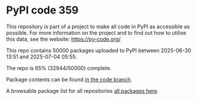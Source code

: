 # PyPI code 359

This repository is part of a project to make all code in PyPI as accessible as possible. For more information 
on the project and to find out how to utilise this data, see the website: https://py-code.org/

This repo contains 50000 packages uploaded to PyPI between 
2025-06-30 13:51 and 2025-07-04 05:55.

The repo is 65% (32944/50000) complete.

Package contents can be found [in the code branch](https://github.com/pypi-data/pypi-mirror-359/tree/code/packages).

A browsable package list for all repositories [all packages here](https://py-code.org/repositories/pypi-mirror-359).


